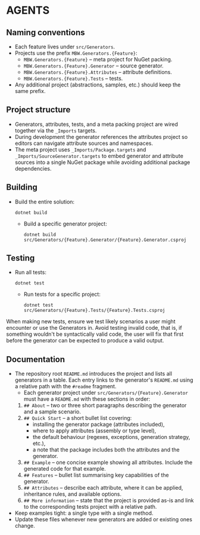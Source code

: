 # AGENTS

## Naming conventions
- Each feature lives under `src/Generators`.
- Projects use the prefix `MBW.Generators.{Feature}`:
  - `MBW.Generators.{Feature}` – meta project for NuGet packing.
  - `MBW.Generators.{Feature}.Generator` – source generator.
  - `MBW.Generators.{Feature}.Attributes` – attribute definitions.
  - `MBW.Generators.{Feature}.Tests` – tests.
- Any additional project (abstractions, samples, etc.) should keep the same prefix.

## Project structure
- Generators, attributes, tests, and a meta packing project are wired together via the `_Imports` targets.
- During development the generator references the attributes project so editors can navigate attribute sources and namespaces.
- The meta project uses `_Imports/Package.targets` and `_Imports/SourceGenerator.targets` to embed generator and attribute sources into a single NuGet package while avoiding additional package dependencies.

## Building
- Build the entire solution:
  ```
  dotnet build
  ```
  - Build a specific generator project:
    ```
    dotnet build src/Generators/{Feature}.Generator/{Feature}.Generator.csproj
    ```

## Testing
- Run all tests:
  ```
  dotnet test
  ```
  - Run tests for a specific project:
    ```
    dotnet test src/Generators/{Feature}.Tests/{Feature}.Tests.csproj
    ```

When making new tests, ensure we test likely scenarios a user might encounter or use the Generators in. Avoid testing invalid code, that is, if something wouldn't be syntactically valid code, the user will fix that first before the generator can be expected to produce a valid output.

## Documentation
- The repository root `README.md` introduces the project and lists all generators in a table. Each entry links to the generator's `README.md` using a relative path with the `#readme` fragment.
  - Each generator project under `src/Generators/{Feature}.Generator` must have a `README.md` with these sections in order:
  1. `## About` – two or three short paragraphs describing the generator and a sample scenario.
  2. `## Quick Start` – a short bullet list covering:
      - installing the generator package (attributes included),
     - where to apply attributes (assembly or type level),
     - the default behaviour (regexes, exceptions, generation strategy, etc.),
      - a note that the package includes both the attributes and the generator.
  3. `## Example` – one concise example showing all attributes. Include the generated code for that example.
  4. `## Features` – bullet list summarising key capabilities of the generator.
  5. `## Attributes` – describe each attribute, where it can be applied, inheritance rules, and available options.
  6. `## More information` – state that the project is provided as-is and link to the corresponding tests project with a relative path.
- Keep examples tight: a single type with a single method.
- Update these files whenever new generators are added or existing ones change.
